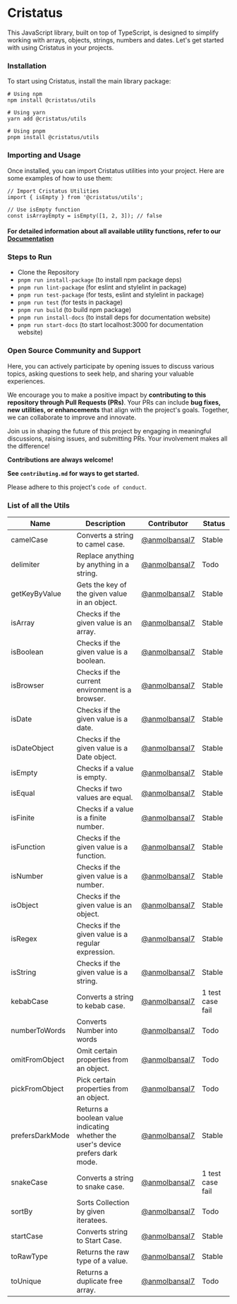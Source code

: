# Cristatus

This JavaScript library, built on top of TypeScript, is designed to simplify working with arrays, objects, strings, numbers and dates. Let's get started with using Cristatus in your projects.

### Installation
To start using Cristatus, install the main library package:

```
# Using npm 
npm install @cristatus/utils

# Using yarn
yarn add @cristatus/utils

# Using pnpm
pnpm install @cristatus/utils
```
### Importing and Usage
Once installed, you can import Cristatus utilities into your project. Here are some examples of how to use them:

```
// Import Cristatus Utilities
import { isEmpty } from '@cristatus/utils';

// Use isEmpty function
const isArrayEmpty = isEmpty([1, 2, 3]); // false
```

#### For detailed information about all available utility functions, refer to our [Documentation](https://cristatus.com/)

### Steps to Run

- Clone the Repository
- ```pnpm run install-package``` (to install npm package deps)
- ```pnpm run lint-package``` (for eslint and stylelint in package)
- ```pnpm run test-package``` (for tests, eslint and stylelint in package)
- ```pnpm run test``` (for tests in package)
- ```pnpm run build``` (to build npm package)
- ```pnpm run install-docs``` (to install deps for documentation website)
- ```pnpm run start-docs``` (to start localhost:3000 for documentation website)

### Open Source Community and Support
Here, you can actively participate by opening issues to discuss various topics, asking questions to seek help, and sharing your valuable experiences.

We encourage you to make a positive impact by **contributing to this repository through Pull Requests (PRs)**. Your PRs can include **bug fixes, new utilities, or enhancements** that align with the project's goals. Together, we can collaborate to improve and innovate.

Join us in shaping the future of this project by engaging in meaningful discussions, raising issues, and submitting PRs. Your involvement makes all the difference!

**Contributions are always welcome!**

**See `contributing.md` for ways to get started.**

Please adhere to this project's `code of conduct`.

### List of all the Utils

| Name | Description | Contributor | Status |
| ---- | ----------- | ----------- | ------ |
| camelCase | Converts a string to camel case. | [@anmolbansal7](https://github.com/anmolbansal7) | Stable |
| delimiter | Replace anything by anything in a string. | [@anmolbansal7](https://github.com/anmolbansal7) | Todo |
| getKeyByValue | Gets the key of the given value in an object. | [@anmolbansal7](https://github.com/anmolbansal7) | Stable |
| isArray | Checks if the given value is an array. |  [@anmolbansal7](https://github.com/anmolbansal7) | Stable |
| isBoolean | Checks if the given value is a boolean. |  [@anmolbansal7](https://github.com/anmolbansal7) | Stable |
| isBrowser | Checks if the current environment is a browser. |  [@anmolbansal7](https://github.com/anmolbansal7) | Stable |
| isDate | Checks if the given value is a date. |  [@anmolbansal7](https://github.com/anmolbansal7) | Stable |
| isDateObject | Checks if the given value is a Date object. |  [@anmolbansal7](https://github.com/anmolbansal7) | Stable |
| isEmpty | Checks if a value is empty. |  [@anmolbansal7](https://github.com/anmolbansal7) | Stable |
| isEqual | Checks if two values are equal. |  [@anmolbansal7](https://github.com/anmolbansal7) | Stable |
| isFinite | Checks if a value is a finite number. |  [@anmolbansal7](https://github.com/anmolbansal7) | Stable |
| isFunction | Checks if the given value is a function. |  [@anmolbansal7](https://github.com/anmolbansal7) | Stable |
| isNumber | Checks if the given value is a number. |  [@anmolbansal7](https://github.com/anmolbansal7) | Stable |
| isObject | Checks if the given value is an object. |  [@anmolbansal7](https://github.com/anmolbansal7) | Stable |
| isRegex | Checks if the given value is a regular expression. |  [@anmolbansal7](https://github.com/anmolbansal7) | Stable |
| isString | Checks if the given value is a string. |  [@anmolbansal7](https://github.com/anmolbansal7) | Stable |
| kebabCase | Converts a string to kebab case. |  [@anmolbansal7](https://github.com/anmolbansal7) | 1 test case fail |
| numberToWords | Converts Number into words | [@anmolbansal7](https://github.com/anmolbansal7) | Todo |
| omitFromObject | Omit certain properties from an object. | [@anmolbansal7](https://github.com/anmolbansal7) | Todo |
| pickFromObject | Pick certain properties from an object. | [@anmolbansal7](https://github.com/anmolbansal7) | Todo |
| prefersDarkMode | Returns a boolean value indicating whether the user's device prefers dark mode. |  [@anmolbansal7](https://github.com/anmolbansal7) | Stable |
| snakeCase | Converts a string to snake case. |  [@anmolbansal7](https://github.com/anmolbansal7) | 1 test case fail |
| sortBy | Sorts Collection by given iteratees. | [@anmolbansal7](https://github.com/anmolbansal7) | Todo |
| startCase | Converts string to Start Case. |  [@anmolbansal7](https://github.com/anmolbansal7) | Stable |
| toRawType | Returns the raw type of a value. |  [@anmolbansal7](https://github.com/anmolbansal7) | Stable |
| toUnique | Returns a duplicate free array. | [@anmolbansal7](https://github.com/anmolbansal7) | Todo |

